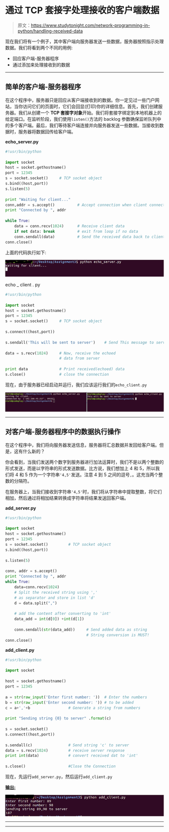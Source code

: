 # 通过 TCP 套接字处理接收的客户端数据

> 原文：<https://www.studytonight.com/network-programming-in-python/handling-received-data>

现在我们将有一个例子，其中客户端向服务器发送一些数据，服务器按照指示处理数据。我们将看到两个不同的用例:

*   回应客户端-服务器程序
*   通过添加来处理接收到的数据

* * *

## 简单的客户端-服务器程序

在这个程序中，服务器只是回应从客户端接收到的数据。你一定见过一些门户网站，当你访问它们的页面时，它们会回显(打印)你的详细信息。首先，我们创建服务器。我们从创建一个 **TCP 套接字对象**开始。我们将套接字绑定到本地机器上的给定端口。在监听阶段，我们使用`listen()`方法的 backlog 参数确保监听队列中的多个客户端。最后，我们等待客户端连接并向服务器发送一些数据。当接收到数据时，服务器将数据回传给客户端。

**echo_server.py**

```py
#!usr/bin/python

import socket
host = socket.gethostname()
port = 12345
s = socket.socket()		# TCP socket object
s.bind((host,port))
s.listen(5)

print "Waiting for client..."
conn,addr = s.accept()	        # Accept connection when client connects
print "Connected by ", addr

while True:
	data = conn.recv(1024)	    # Receive client data
	if not data: break	        # exit from loop if no data
	conn.sendall(data)	        # Send the received data back to client
conn.close()
```

上面的代码执行如下:

![ Server Program waiting for client connection](img/ba75fbb7ae9e3096c78fda6f5cd72906.png)

echo _ client . py

```py
#!usr/bin/python

import socket
host = socket.gethostname()
port = 12345
s = socket.socket()		# TCP socket object

s.connect((host,port))

s.sendall('This will be sent to server')    # Send This message to server

data = s.recv(1024)	    # Now, receive the echoed
					    # data from server

print data				# Print received(echoed) data
s.close()				# close the connection
```

现在，由于服务器已经启动并运行，我们应该运行我们的`echo_client.py`

![Echo Server Program](img/8b419bd8acfc97e71316335e5a6da718.png)

* * *

## 对客户端-服务器程序中的数据执行操作

在这个程序中，我们将向服务器发送信息，服务器将汇总数据并发回给客户端。但是，这有什么新的？

你会看到，当我们发送两个数字到服务器进行加法运算时，我们不是以两个整数的形式发送，而是以字符串的形式发送数据。比方说，我们想加上 4 和 5，所以我们将 4 和 5 作为一个字符串`'4,5'`发送。注意 4 到 5 之间的逗号`,`。这充当两个整数的分隔符。

在服务器上，当我们接收到字符串`'4,5'`时，我们将从字符串中提取整数，将它们相加，然后通过将相加结果转换成字符串将结果发送回客户端。

**add_server.py**

```py
#!usr/bin/python

import socket
host = socket.gethostname()
port = 12345
s = socket.socket()		    # TCP socket object
s.bind((host,port))

s.listen(5)

conn, addr = s.accept()
print "Connected by ", addr
while True:
	data=conn.recv(1024)
	# Split the received string using ','
	# as separator and store in list 'd'
	d = data.split(",")	    

	# add the content after converting to 'int'
	data_add = int(d[0]) +int(d[1]) 

	conn.sendall(str(data_add))	    # Send added data as string
					                # String conversion is MUST!
conn.close()
```

**add_client.py**

```py
#!usr/bin/python

import socket

host = socket.gethostname()
port = 12345

a = str(raw_input('Enter first number: '))	# Enter the numbers
b = str(raw_input('Enter second number: '))	# to be added
c = a+','+b					# Generate a string from numbers

print "Sending string {0} to server" .format(c)

s = socket.socket()
s.connect((host,port))

s.sendall(c)				# Send string 'c' to server
data = s.recv(1024)			# receive server response
print int(data)				# convert received dat to 'int'

s.close()					#Close the Connection
```

现在，先运行`add_server.py`，然后运行`add_client.py`

**<u>输出:</u>**

![Echo Server Program](img/cf20ffd8bf2240fa7b9663b11520fb8e.png)

* * *

* * *